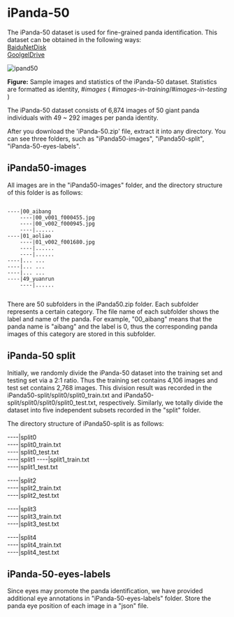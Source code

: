 # iPanda-50
The iPanda-50 dataset is used for fine-grained panda identification.
This dataset can be obtained in the following ways:  
[BaiduNetDisk](https://pan.baidu.com/s/1YPI5KbAQK92gM7agvkWBpA)  
[GoolgelDrive](https://drive.google.com/open?id=1ZVAyyZzKbRcr_cjUe79wsSrhJ2y5DUbs) 

![ipand50](https://github.com/iPandaDateset/iPanda-50/raw/master/iPanda50.png)

**Figure:** Sample images and statistics of the iPanda-50 dataset. Statistics are formatted as identity, #*images*  ( #*images-in-training*/#*images-in-testing* )

The iPanda-50 dataset consists of 6,874 images of 50 giant panda individuals with 49 ~ 292 images per panda identity.   

After you download the 'iPanda-50.zip' file, extract it into any directory.  You can see three folders, such as "iPanda50-images", "iPanda50-split", "iPanda-50-eyes-labels".

## iPanda50-images

All images  are in the "iPanda50-images" folder, and the directory structure of this folder is as follows:  

```

----|00_aibang  
    ----|00_v001_f000455.jpg  
    ----|00_v002_f000945.jpg  
    ----|......    
----|01_aoliao 
    ----|01_v002_f001680.jpg  
    ----|......  
    ----|...... 
----|... ...  
----|... ... 
----|... ... 
----|49_yuanrun
    ----|......  
 
```

There are 50 subfolders in the iPanda50.zip folder. Each subfolder represents a certain category. The file name of each subfolder shows the label and name of the panda. For example, "00_aibang" means that the panda name is "aibang" and the label is 0, thus the corresponding panda images of this category are stored in this subfolder.   



## iPanda-50 split

Initially, we randomly divide the iPanda-50 dataset into the training set and testing set via a 2:1 ratio.  Thus the training set contains 4,106 images and test set contains 2,768 images.  This division result was recorded in the iPanda50-split/split0/split0_train.txt and  iPanda50-split/split0/split0/split0_test.txt, respectively. 
Similarly, we totally divide the dataset into five independent subsets recorded in the "split" folder.

The directory structure of iPanda50-split is as follows: 

----|split0  
    ----|split0_train.txt  
    ----|split0_test.txt   
----|split1 
    ----|split1_train.txt  
    ----|split1_test.txt  

----|split2  
    ----|split2_train.txt  
    ----|split2_test.txt  

----|split3  
    ----|split3_train.txt  
    ----|split3_test.txt  

----|split4  
    ----|split4_train.txt  
    ----|split4_test.txt  

## iPanda-50-eyes-labels

Since eyes may promote the panda identification, we have provided additional eye annotations in "iPanda-50-eyes-labels" folder. Store the panda eye position of each image in a "json" file. 
